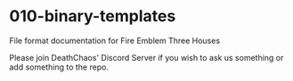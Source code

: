 # 010-binary-templates
File format documentation for Fire Emblem Three Houses  

Please join DeathChaos' Discord Server if you wish to ask us something or add something to the repo.